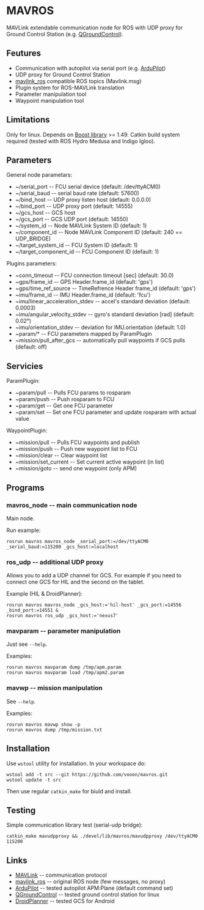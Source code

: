 MAVROS
======

MAVLink extendable communication node for ROS
with UDP proxy for Ground Control Station (e.g. [QGroundControl][1]).


Feutures
--------

  * Communication with autopilot via serial port (e.g. [ArduPilot][2])
  * UDP proxy for Ground Control Station
  * [mavlink\_ros][3] compatible ROS topics (Mavlink.msg)
  * Plugin system for ROS-MAVLink translation
  * Parameter manipulation tool
  * Waypoint manipulation tool


Limitations
-----------

Only for linux. Depends on [Boost library][4] >= 1.49.
Catkin build system required (tested with ROS Hydro Medusa and Indigo Igloo).


Parameters
----------

General node parametars:

  * ~/serial\_port -- FCU serial device (default: /dev/ttyACM0)
  * ~/serial\_baud -- serial baud rate (default: 57600)
  * ~/bind\_host -- UDP proxy listen host (default: 0.0.0.0)
  * ~/bind\_port -- UDP proxy port (default: 14555)
  * ~/gcs\_host -- GCS host
  * ~/gcs\_port -- GCS UDP port (default: 14550)
  * ~/system\_id -- Node MAVLink System ID (default: 1)
  * ~/component\_id -- Node MAVLink Component ID (default: 240 == UDP\_BRIDGE)
  * ~/target\_system\_id -- FCU System ID (default: 1)
  * ~/target\_component\_id -- FCU Component ID (default: 1)

Plugins parameters:

  * ~conn\_timeout -- FCU connection timeout \[sec\] (default: 30.0)
  * ~gps/frame\_id -- GPS Header.frame\_id (default: 'gps')
  * ~gps/time\_ref\_source -- TimeRefrence Header frame\_id (default: 'gps')
  * ~imu/frame\_id -- IMU Header.frame\_id (default: 'fcu')
  * ~imu/linear\_acceleration\_stdev -- accel's standard deviation (default: 0.0003)
  * ~imu/angular\_velocity\_stdev -- gyro's standard deviation \[rad\] (default: 0.02°)
  * ~imu/orientation\_stdev -- deviation for IMU.orientation (default: 1.0)
  * ~param/\* -- FCU parameters mapped by ParamPlugin
  * ~mission/pull\_after\_gcs -- automatically pull waypoints if GCS pulls (default: off)


Servicies
---------

ParamPlugin:

  * ~param/pull -- Pulls FCU params to rosparam
  * ~param/push -- Push rosparam to FCU
  * ~param/get -- Get one FCU parameter
  * ~param/set -- Set one FCU parameter and update rosparam with actual value

WaypointPlugin:

  * ~mission/pull -- Pulls FCU waypoints and publish
  * ~mission/push -- Push new waypoint list to FCU
  * ~mission/clear -- Clear waypoint list
  * ~mission/set\_current -- Set current active waypoint (in list)
  * ~mission/goto -- send one waypoint (only APM)


Programs
--------

### mavros\_node -- main communication node

Main node.

Run example:

    rosrun mavros mavros_node _serial_port:=/dev/ttyACM0 _serial_baud:=115200 _gcs_host:=localhost


### ros\_udp -- additional UDP proxy

Allows you to add a UDP channel for GCS.
For example if you need to connect one GCS for HIL and the second on the tablet.

Example (HIL & DroidPlanner):

    rosrun mavros mavros_node _gcs_host:='hil-host' _gcs_port:=14556 _bind_port:=14551 &
    rosrun mavros ros_udp _gcs_host:='nexus7'


### mavparam -- parameter manipulation

Just see `--help`.

Examples:

    rosrun mavros mavparam dump /tmp/apm.param
    rosrun mavros mavparam load /tmp/apm2.param


### mavwp -- mission manipulation

See `--help`.

Examples:

    rosrun mavros mavwp show -p
    rosrun mavros dump /tmp/mission.txt


Installation
------------

Use `wstool` utility for installation. In your workspace do:

    wstool add -t src --git https://github.com/vooon/mavros.git
    wstool update -t src

Then use regular `catkin_make` for biuld and install.


Testing
-------

Simple communication library test (serial-udp bridge):

    catkin_make mavudpproxy && ./devel/lib/mavros/mavudpproxy /dev/ttyACM0 115200


Links
-----

  * [MAVLink][5] -- communication protocol
  * [mavlink\_ros][3] -- original ROS node (few messages, no proxy)
  * [ArduPilot][2] -- tested autopilot APM:Plane (default command set)
  * [QGroundControl][1] -- tested ground control station for linux
  * [DroidPlanner][6] -- tested GCS for Android


[1]: http://qgroundcontrol.org/
[2]: http://ardupilot.com/
[3]: https://github.com/mavlink/mavlink_ros
[4]: http://www.boost.org/
[5]: http://mavlink.org/mavlink/start
[6]: https://github.com/arthurbenemann/droidplanner/
